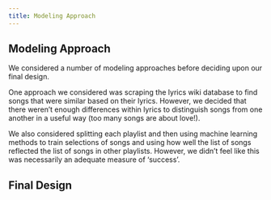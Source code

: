 ```yaml
---
title: Modeling Approach
---
```


## Modeling Approach

We considered a number of modeling approaches before deciding upon our final design. 

One approach we considered was scraping the lyrics wiki database to find songs that were similar based on their lyrics. However, we decided that there weren’t enough differences within lyrics to distinguish songs from one another in a useful way (too many songs are about love!). 

We also considered splitting each playlist and then using machine learning methods to train selections of songs and using how well the list of songs reflected the list of songs in other playlists. However, we didn’t feel like this was necessarily an adequate measure of ‘success’. 


## Final Design


